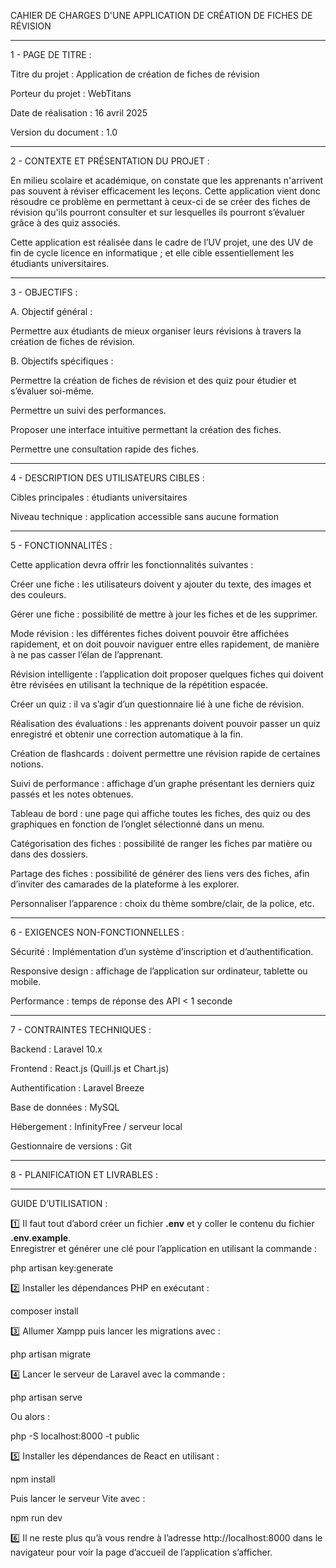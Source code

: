 CAHIER DE CHARGES D'UNE APPLICATION DE CRÉATION DE FICHES DE RÉVISION


---

1 - PAGE DE TITRE :

Titre du projet : Application de création de fiches de révision

Porteur du projet : WebTitans

Date de réalisation : 16 avril 2025

Version du document : 1.0



---

2 - CONTEXTE ET PRÉSENTATION DU PROJET :

En milieu scolaire et académique, on constate que les apprenants n'arrivent pas souvent à réviser efficacement les leçons.
Cette application vient donc résoudre ce problème en permettant à ceux-ci de se créer des fiches de révision qu'ils pourront consulter et sur lesquelles ils pourront s’évaluer grâce à des quiz associés.

Cette application est réalisée dans le cadre de l’UV projet, une des UV de fin de cycle licence en informatique ;
et elle cible essentiellement les étudiants universitaires.


---

3 - OBJECTIFS :

A. Objectif général :

Permettre aux étudiants de mieux organiser leurs révisions à travers la création de fiches de révision.

B. Objectifs spécifiques :

Permettre la création de fiches de révision et des quiz pour étudier et s’évaluer soi-même.

Permettre un suivi des performances.

Proposer une interface intuitive permettant la création des fiches.

Permettre une consultation rapide des fiches.



---

4 - DESCRIPTION DES UTILISATEURS CIBLES :

Cibles principales : étudiants universitaires

Niveau technique : application accessible sans aucune formation



---

5 - FONCTIONNALITÉS :

Cette application devra offrir les fonctionnalités suivantes :

Créer une fiche : les utilisateurs doivent y ajouter du texte, des images et des couleurs.

Gérer une fiche : possibilité de mettre à jour les fiches et de les supprimer.

Mode révision : les différentes fiches doivent pouvoir être affichées rapidement, et on doit pouvoir naviguer entre elles rapidement, de manière à ne pas casser l’élan de l’apprenant.

Révision intelligente : l’application doit proposer quelques fiches qui doivent être révisées en utilisant la technique de la répétition espacée.

Créer un quiz : il va s’agir d’un questionnaire lié à une fiche de révision.

Réalisation des évaluations : les apprenants doivent pouvoir passer un quiz enregistré et obtenir une correction automatique à la fin.

Création de flashcards : doivent permettre une révision rapide de certaines notions.

Suivi de performance : affichage d’un graphe présentant les derniers quiz passés et les notes obtenues.

Tableau de bord : une page qui affiche toutes les fiches, des quiz ou des graphiques en fonction de l’onglet sélectionné dans un menu.

Catégorisation des fiches : possibilité de ranger les fiches par matière ou dans des dossiers.

Partage des fiches : possibilité de générer des liens vers des fiches, afin d’inviter des camarades de la plateforme à les explorer.

Personnaliser l’apparence : choix du thème sombre/clair, de la police, etc.



---

6 - EXIGENCES NON-FONCTIONNELLES :

Sécurité : Implémentation d’un système d’inscription et d’authentification.

Responsive design : affichage de l’application sur ordinateur, tablette ou mobile.

Performance : temps de réponse des API < 1 seconde



---

7 - CONTRAINTES TECHNIQUES :

Backend : Laravel 10.x

Frontend : React.js (Quill.js et Chart.js)

Authentification : Laravel Breeze

Base de données : MySQL

Hébergement : InfinityFree / serveur local

Gestionnaire de versions : Git



---

8 - PLANIFICATION ET LIVRABLES :

---

GUIDE D’UTILISATION :

1️⃣ Il faut tout d’abord créer un fichier **.env** et y coller le contenu du fichier **.env.example**.  
Enregistrer et générer une clé pour l’application en utilisant la commande :

php artisan key:generate

2️⃣ Installer les dépendances PHP en exécutant :

composer install 

3️⃣ Allumer Xampp puis lancer les migrations avec :

php artisan migrate

4️⃣ Lancer le serveur de Laravel avec la commande :

php artisan serve

Ou alors :

php -S localhost:8000 -t public

5️⃣ Installer les dépendances de React en utilisant :

npm install

Puis lancer le serveur Vite avec :

npm run dev

6️⃣ Il ne reste plus qu’à vous rendre à l’adresse http://localhost:8000 dans le navigateur pour voir la page d’accueil de l’application s’afficher.
